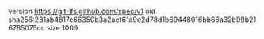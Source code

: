 version https://git-lfs.github.com/spec/v1
oid sha256:231ab4817c66350b3a2aef61a9e2d78d1b69448016bb66a32b99b216785075cc
size 1009
